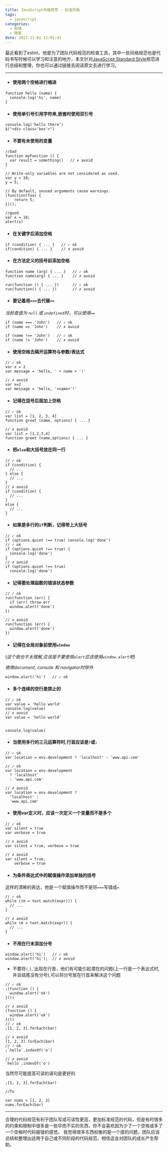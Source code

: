 ```yaml
---
title: JavaScript风格规范 - 标准风格
tags:
  - javascript
categories:
  - 前端
  - 随笔
date: 2017-11-01 12:01:43
---
```


最近看到了eslint，他是为了团队代码规范的检查工具，其中一些风格规范也是代码书写时候可以学习和注意的地方，本文针对[JavaScript Standard Style](http://standardjs.com/rules.html#javascript-standard-style)规范进行总结和整理，你也可以通过链接去阅读原文去进行学习。

---

* #### 使用两个空格进行缩进


```
function hello (name) {
  console.log('hi', name)
}
```

* #### 使用单引号引用字符串,嵌套时使用双引号

```
console.log('hello there')
$("<div class='box'>")
```

* #### 不要有未使用的变量

```
//bad
function myFunction () {
  var result = something()   // ✗ avoid 
}

// Write-only variables are not considered as used.
var y = 10;
y = 5;

// By default, unused arguments cause warnings.
(function(foo) {
    return 5;
})();

//good
var x = 10;
alert(x)
```

<!--more-->

* #### 在关键字后添加空格

```
if (condition) { ... }   // ✓ ok 
if(condition) { ... }    // ✗ avoid 
```

* #### 在方法定义的括号前添加空格

```
function name (arg) { ... }   // ✓ ok 
function name(arg) { ... }    // ✗ avoid 
 
run(function () { ... })      // ✓ ok 
run(function() { ... })       // ✗ avoid 
```

* #### 要记着用`===`去代替`==`

*当检查值为 `null` 或 `undefined`时，可以使用`==`*

```
if (name === 'John')   // ✓ ok 
if (name == 'John')    // ✗ avoid 

if (name !== 'John')   // ✓ ok 
if (name != 'John')    // ✗ avoid 
```

* #### 使用空格去隔开运算符与参数/表达式

```
// ✓ ok 
var x = 2
var message = 'hello, ' + name + '!'

// ✗ avoid 
var x=2
var message = 'hello, '+name+'!'
```

* #### 记得在逗号后面加上空格

```
// ✓ ok 
var list = [1, 2, 3, 4]
function greet (name, options) { ... }

// ✗ avoid 
var list = [1,2,3,4]
function greet (name,options) { ... }
```

* #### 把`else`和大括号放在同一行

```
// ✓ ok 
if (condition) {
  // ... 
} else {
  // ... 
}
// ✗ avoid 
if (condition) {
  // ... 
}
else {
  // ... 
}
```

* #### 如果是多行的`if`判断，记得带上大括号

```
// ✓ ok 
if (options.quiet !== true) console.log('done')
// ✓ ok 
if (options.quiet !== true) {
  console.log('done')
}
// ✗ avoid 
if (options.quiet !== true)
  console.log('done')
```

* #### 记得要处理函数的错误状态参数

```
// ✓ ok 
run(function (err) {
  if (err) throw err
  window.alert('done')
})

// ✗ avoid 
run(function (err) {
  window.alert('done')
})
```

* #### 记得在全局对象前使用`window`  

(*这个我也不太理解,应该是不要使用`alert`应该使用`window.alert`吧*)

*使用document, console 和 navigator时除外*

```
window.alert('hi')   // ✓ ok 
```

* #### 多个连续的空行是禁止的

```
// ✓ ok 
var value = 'hello world'
console.log(value)
// ✗ avoid 
var value = 'hello world'
 
 
console.log(value)
```

* #### 当使用多行的三元运算符时,行首应该是`?`或`:`

```
// ✓ ok 
var location = env.development ? 'localhost' : 'www.api.com'
 
// ✓ ok 
var location = env.development
  ? 'localhost'
  : 'www.api.com'
 
// ✗ avoid 
var location = env.development ?
  'localhost' :
  'www.api.com'
```

* #### 使用var定义时，应该一次定义一个变量而不是多个

```
// ✓ ok 
var silent = true
var verbose = true
 
// ✗ avoid 
var silent = true, verbose = true
 
// ✗ avoid 
var silent = true,
    verbose = true
```

* #### 为条件表达式中的赋值操作添加单独的括号

这样的清晰的表达，他是一个赋值操作而不是将`===`写错成`=`
```
// ✓ ok 
while ((m = text.match(expr))) {
  // ... 
}
 
// ✗ avoid 
while (m = text.match(expr)) {
  // ... 
}
```

* #### 不用在行末添加分号

```
window.alert('hi')   // ✓ ok 
window.alert('hi');  // ✗ avoid 
```

* 不要将`(`,`[`,`出现在行首，他们有可能引起潜在的问题(上一行是一个表达式时,并且结尾没有分号),可以将分号放在行首来解决这个问题

```
// ✓ ok 
;(function () {
  window.alert('ok')
}())
 
// ✗ avoid 
(function () {
  window.alert('ok')
}())
// ✓ ok 
;[1, 2, 3].forEach(bar)
 
// ✗ avoid 
[1, 2, 3].forEach(bar)
// ✓ ok 
;`hello`.indexOf('o')
 
// ✗ avoid 
`hello`.indexOf('o')
```

当然尽可能提高可读的语句是更好的

```
;[1, 2, 3].forEach(bar)

//To

var nums = [1, 2, 3]
nums.forEach(bar)
```

---

合理的代码规范有利于团队写成可读性更高，更加标准规范的代码，但是有时很多的约束和限制中很多是一些华而不实的东西，你不会喜欢因为少了一个空格或多了一个空格时代码报错的感觉。
我觉得很多东西权衡的是一个度的问题，团队应该总结和整理出适用于自己或不同阶段的代码规范，相信这会对团队的成长产生帮助。







